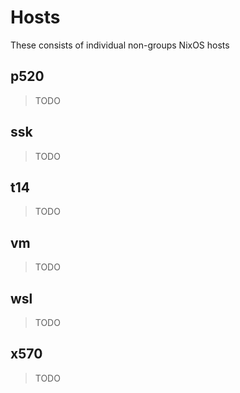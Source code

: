 # Hosts

These consists of individual non-groups NixOS hosts

## p520

> TODO

## ssk

> TODO

## t14

> TODO

## vm

> TODO

## wsl

> TODO

## x570

> TODO
